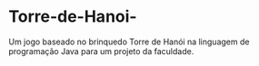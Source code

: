 # Torre-de-Hanoi-
Um jogo baseado no brinquedo Torre de Hanói na linguagem de programação Java para um projeto da faculdade.

